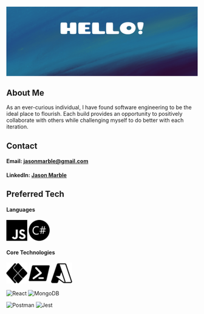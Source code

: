 ![err](./assets/header.png)

## About Me
As an ever-curious individual, I have found software engineering to be the ideal place to flourish. Each build provides an opportunity to positively collaborate with others while challenging myself to do better with each iteration.

## Contact
#### Email: jasonmarble@gmail.com
#### LinkedIn: <a href="https://www.linkedin.com/in/jason-marble/">Jason Marble</a>
<!-- # -->

<!-- ![Your Repository's Stats](https://github-readme-stats.vercel.app/api?username=murkymode&show_icons=true&theme=algolia) -->
<!-- <img src="./assets/cubes.gif" width=200 height=200 /> -->

## Preferred Tech

#### Languages
<div>
  <img src="./assets/badges/javascript.svg" width=55rem height=55rem />
  <img src="./assets/badges/csharp.svg" width=55rem height=55rem />
</div>

#### Core Technologies
<div>
  <img src="./assets/badges/powerapps.svg" width=55rem height=55rem />
  <img src="./assets/badges/powershell.svg" width=55rem height=55rem />
  <img src="./assets/badges/microsoftazure.svg" width=55rem height=55rem /> 
</div>

![React](https://img.shields.io/badge/react-%2320232a.svg?style=for-the-badge&logo=react&logoColor=%2361DAFB)
![MongoDB](https://img.shields.io/badge/MongoDB-%234ea94b.svg?style=for-the-badge&logo=mongodb&logoColor=white)

![Postman](https://img.shields.io/badge/Postman-FF6C37?style=for-the-badge&logo=postman&logoColor=white)
![Jest](https://img.shields.io/badge/-jest-%23C21325?style=for-the-badge&logo=jest&logoColor=white)
